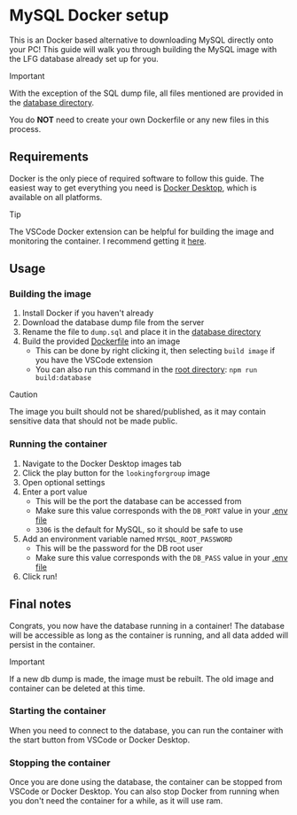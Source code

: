 # MySQL Docker setup

This is an Docker based alternative to downloading MySQL directly onto your PC! This guide will walk you through building the MySQL image with the LFG database already set up for you.

> [!IMPORTANT]
> With the exception of the SQL dump file, all files mentioned are provided in the [database directory](.).
>
> You do **NOT** need to create your own Dockerfile or any new files in this process.

## Requirements

Docker is the only piece of required software to follow this guide. The easiest way to get everything you need is [Docker Desktop](https://www.docker.com/products/docker-desktop/), which is available on all platforms.

> [!TIP]
> The VSCode Docker extension can be helpful for building the image and monitoring the container. I recommend getting it [here](https://marketplace.visualstudio.com/items?itemName=ms-azuretools.vscode-docker).

## Usage

### Building the image

1. Install Docker if you haven't already
2. Download the database dump file from the server
3. Rename the file to `dump.sql` and place it in the [database directory](.)
4. Build the provided [Dockerfile](Dockerfile) into an image
   - This can be done by right clicking it, then selecting `build image` if you have the VSCode extension
   - You can also run this command in the [root directory](../): `npm run build:database`

> [!CAUTION]
> The image you built should not be shared/published, as it may contain sensitive data that should not be made public.

### Running the container

1. Navigate to the Docker Desktop images tab
2. Click the play button for the `lookingforgroup` image
3. Open optional settings
4. Enter a port value
   - This will be the port the database can be accessed from
   - Make sure this value corresponds with the `DB_PORT` value in your [.env file](../.env)
   - `3306` is the default for MySQL, so it should be safe to use
5. Add an environment variable named `MYSQL_ROOT_PASSWORD`
   - This will be the password for the DB root user
   - Make sure this value corresponds with the `DB_PASS` value in your [.env file](../.env)
6. Click run!

## Final notes

Congrats, you now have the database running in a container! The database will be accessible as long as the container is running, and all data added will persist in the container.

> [!IMPORTANT]  
> If a new db dump is made, the image must be rebuilt. The old image and container can be deleted at this time.

### Starting the container

When you need to connect to the database, you can run the container with the start button from VSCode or Docker Desktop.

### Stopping the container

Once you are done using the database, the container can be stopped from VSCode or Docker Desktop. You can also stop Docker from running when you don't need the container for a while, as it will use ram.
